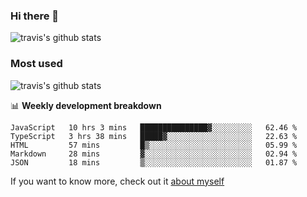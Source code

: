 ### Hi there 👋

<!--
**HondryTravis/HondryTravis** is a ✨ _special_ ✨ repository because its `README.md` (this file) appears on your GitHub profile.

Here are some ideas to get you started:

- 🔭 I’m currently working on ...
- 🌱 I’m currently learning ...
- 👯 I’m looking to collaborate on ...
- 🤔 I’m looking for help with ...
- 💬 Ask me about ...
- 📫 How to reach me: ...
- 😄 Pronouns: ...
- ⚡ Fun fact: ...
-->

![travis's github stats](https://github-readme-stats.vercel.app/api?username=HondryTravis&hide=stars)
### Most used
![travis's github stats](https://github-readme-stats.anuraghazra1.vercel.app/api/top-langs/?username=HondryTravis&layout=compact&hide_title=true)

📊 **Weekly development breakdown**

<!--START_SECTION:waka-->
```text
JavaScript   10 hrs 3 mins   ███████████████▓░░░░░░░░░   62.46 % 
TypeScript   3 hrs 38 mins   █████▓░░░░░░░░░░░░░░░░░░░   22.63 % 
HTML         57 mins         █▒░░░░░░░░░░░░░░░░░░░░░░░   05.99 % 
Markdown     28 mins         ▓░░░░░░░░░░░░░░░░░░░░░░░░   02.94 % 
JSON         18 mins         ▒░░░░░░░░░░░░░░░░░░░░░░░░   01.87 % 
```
<!--END_SECTION:waka-->

If you want to know more, check out it [about myself](https://hondrytravis.github.io/)
